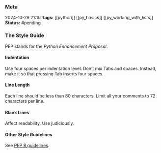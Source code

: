 ### Meta
2024-10-29 21:10
**Tags:** [[python]] [[py_basics]] [[py_working_with_lists]]
**Status:** #pending 

### The Style Guide
PEP stands for the *Python Enhancement Proposal*.

#### Indentation
Use four spaces per indentation level.
Don’t mix Tabs and spaces. Instead, make it so that pressing Tab inserts four spaces.

#### Line Length
Each line should be less than 80 characters.
Limit all your comments to 72 characters per line.

#### Blank Lines
Affect readability. Use judiciously.

#### Other Style Guidelines
See [PEP 8 guidelines](https://peps.python.org/pep-0008/).